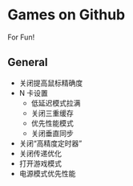 # Games on Github

For Fun!

## General

- 关闭提高鼠标精确度
- N 卡设置
  - 低延迟模式拉满
  - 关闭三重缓存
  - 优先性能模式
  - 关闭垂直同步
- 关闭“高精度定时器”
- 关闭传递优化
- 打开游戏模式
- 电源模式优先性能

